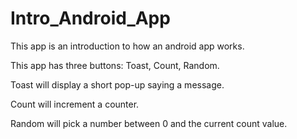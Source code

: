# Intro_Android_App

This app is an introduction to how an android app works.

This app has three buttons: Toast, Count, Random.

Toast will display a short pop-up saying a message.

Count will increment a counter.

Random will pick a number between 0 and the current count value.
